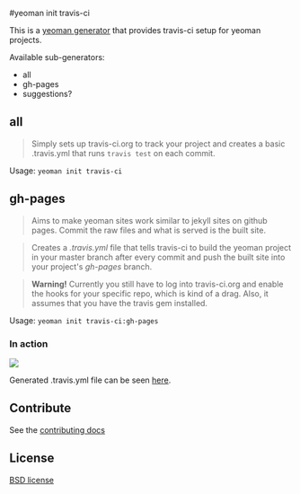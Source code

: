 #yeoman init travis-ci

This is a [yeoman generator](https://github.com/yeoman/generators) that provides travis-ci setup for yeoman projects.

Available sub-generators:

- all
- gh-pages
- suggestions?

## all

> Simply sets up travis-ci.org to track your project and creates a basic .travis.yml that runs `travis test` on each commit.

Usage: `yeoman init travis-ci`

## gh-pages

> Aims to make yeoman sites work similar to jekyll sites on github pages. Commit the raw files and what is served is the built site.

> Creates a *.travis.yml* file that tells travis-ci to build the yeoman project in your master branch after every commit and push the built site into your project's *gh-pages* branch. 

> __Warning!__ Currently you still have to log into travis-ci.org and enable the hooks for your specific repo, which is kind of a drag. Also, it assumes that you have the travis gem installed.


Usage: `yeoman init travis-ci:gh-pages`

### In action

![](http://s8.postimage.org/90spzjn9h/Screen_Shot_2013_01_19_at_12_55_32_AM.png)


Generated .travis.yml file can be seen [here](https://github.com/pwmckenna/mduel/blob/master/.travis.yml).

## Contribute

See the [contributing docs](https://github.com/yeoman/yeoman/blob/master/contributing.md)


## License

[BSD license](http://opensource.org/licenses/bsd-license.php)
